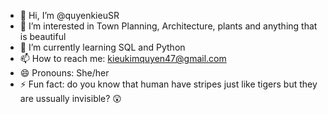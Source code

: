- 👋 Hi, I’m @quyenkieuSR
- 👀 I’m interested in Town Planning, Architecture, plants and anything that is beautiful
- 🌱 I’m currently learning SQL and Python
- 📫 How to reach me: kieukimquyen47@gmail.com
- 😄 Pronouns: She/her
- ⚡ Fun fact: do you know that human have stripes just like tigers but they are ussually invisible? 😲
<!---
quyenkieuSR/quyenkieuSR is a ✨ special ✨ repository because its `README.md` (this file) appears on your GitHub profile.
You can click the Preview link to take a look at your changes.
--->

